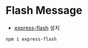 # Flash Message

- [express-flash](https://www.npmjs.com/package/express-flash) 설치

```bash
npm i express-flash
```
